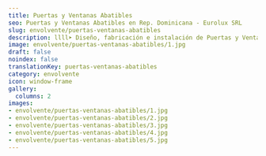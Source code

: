 ```yaml
---
title: Puertas y Ventanas Abatibles
seo: Puertas y Ventanas Abatibles en Rep. Dominicana - Eurolux SRL
slug: envolvente/puertas-ventanas-abatibles
description: llll➤ Diseño, fabricación e instalación de Puertas y Ventanas Abatibles ✅ y todo tipo de envolvente y fachada ligera para su proyecto.
image: envolvente/puertas-ventanas-abatibles/1.jpg
draft: false
noindex: false
translationKey: puertas-ventanas-abatibles
category: envolvente
icon: window-frame
gallery:
  columns: 2
images:
- envolvente/puertas-ventanas-abatibles/1.jpg
- envolvente/puertas-ventanas-abatibles/2.jpg
- envolvente/puertas-ventanas-abatibles/3.jpg
- envolvente/puertas-ventanas-abatibles/4.jpg
- envolvente/puertas-ventanas-abatibles/5.jpg
---
```

